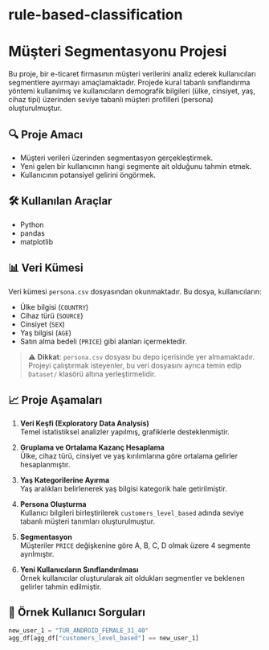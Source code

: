 # rule-based-classification
# Müşteri Segmentasyonu Projesi

Bu proje, bir e-ticaret firmasının müşteri verilerini analiz ederek kullanıcıları segmentlere ayırmayı amaçlamaktadır. Projede kural tabanlı sınıflandırma yöntemi kullanılmış ve kullanıcıların demografik bilgileri (ülke, cinsiyet, yaş, cihaz tipi) üzerinden seviye tabanlı müşteri profilleri (persona) oluşturulmuştur.

## 🔍 Proje Amacı

- Müşteri verileri üzerinden segmentasyon gerçekleştirmek.
- Yeni gelen bir kullanıcının hangi segmente ait olduğunu tahmin etmek.
- Kullanıcının potansiyel gelirini öngörmek.

## 🛠️ Kullanılan Araçlar

- Python
- pandas
- matplotlib

## 📊 Veri Kümesi

Veri kümesi `persona.csv` dosyasından okunmaktadır. Bu dosya, kullanıcıların:
- Ülke bilgisi (`COUNTRY`)
- Cihaz türü (`SOURCE`)
- Cinsiyet (`SEX`)
- Yaş bilgisi (`AGE`)
- Satın alma bedeli (`PRICE`) gibi alanları içermektedir.

> ⚠️ **Dikkat**: `persona.csv` dosyası bu depo içerisinde yer almamaktadır. Projeyi çalıştırmak isteyenler, bu veri dosyasını ayrıca temin edip `Dataset/` klasörü altına yerleştirmelidir.

## 📈 Proje Aşamaları

1. **Veri Keşfi (Exploratory Data Analysis)**  
   Temel istatistiksel analizler yapılmış, grafiklerle desteklenmiştir.

2. **Gruplama ve Ortalama Kazanç Hesaplama**  
   Ülke, cihaz türü, cinsiyet ve yaş kırılımlarına göre ortalama gelirler hesaplanmıştır.

3. **Yaş Kategorilerine Ayırma**  
   Yaş aralıkları belirlenerek yaş bilgisi kategorik hale getirilmiştir.

4. **Persona Oluşturma**  
   Kullanıcı bilgileri birleştirilerek `customers_level_based` adında seviye tabanlı müşteri tanımları oluşturulmuştur.

5. **Segmentasyon**  
   Müşteriler `PRICE` değişkenine göre A, B, C, D olmak üzere 4 segmente ayrılmıştır.

6. **Yeni Kullanıcıların Sınıflandırılması**  
   Örnek kullanıcılar oluşturularak ait oldukları segmentler ve beklenen gelirler tahmin edilmiştir.

## 📌 Örnek Kullanıcı Sorguları

```python
new_user_1 = "TUR_ANDROID_FEMALE_31_40"
agg_df[agg_df["customers_level_based"] == new_user_1]

